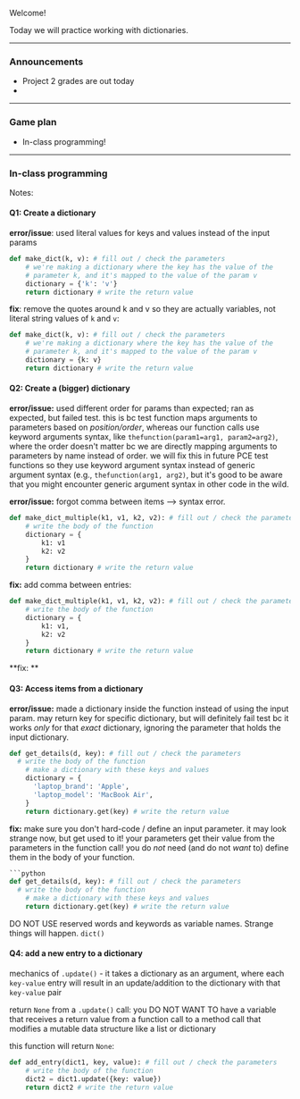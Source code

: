 Welcome!

Today we will practice working with dictionaries.

---

### Announcements
- Project 2 grades are out today
- 

---

### Game plan
- In-class programming!

---

### In-class programming

Notes:

#### Q1: Create a dictionary

**error/issue**: used literal values for keys and values instead of the input params

```python
def make_dict(k, v): # fill out / check the parameters
    # we're making a dictionary where the key has the value of the
    # parameter k, and it's mapped to the value of the param v
    dictionary = {'k': 'v'}
    return dictionary # write the return value
```

**fix**: remove the quotes around k and v so they are actually variables, not literal string values of `k` and `v`:

```python
def make_dict(k, v): # fill out / check the parameters
    # we're making a dictionary where the key has the value of the
    # parameter k, and it's mapped to the value of the param v
    dictionary = {k: v}
    return dictionary # write the return value
```

#### Q2: Create a (bigger) dictionary

**error/issue:** used different order for params than expected; ran as expected, but failed test. this is bc test function maps arguments to parameters based on *position/order*, whereas our function calls use keyword arguments syntax, like `thefunction(param1=arg1, param2=arg2)`, where the order doesn't matter bc we are directly mapping arguments to parameters by name instead of order. we will fix this in future PCE test functions so they use keyword argument syntax instead of generic argument syntax (e.g., `thefunction(arg1, arg2)`, but it's good to be aware that you might encounter generic argument syntax in other code in the wild.

**error/issue:** forgot comma between items --> syntax error.
```python
def make_dict_multiple(k1, v1, k2, v2): # fill out / check the parameters
    # write the body of the function
    dictionary = {
        k1: v1
        k2: v2
    }
    return dictionary # write the return value
```

**fix:** add comma between entries:
```python
def make_dict_multiple(k1, v1, k2, v2): # fill out / check the parameters
    # write the body of the function
    dictionary = {
        k1: v1,
        k2: v2
    }
    return dictionary # write the return value
```


**fix: **

#### Q3: Access items from a dictionary

**error/issue:** made a dictionary inside the function instead of using the input param. may return key for specific dictionary, but will definitely fail test bc it works *only* for that *exact* dictionary, ignoring the parameter that holds the input dictionary.

```python
def get_details(d, key): # fill out / check the parameters
  # write the body of the function
    # make a dictionary with these keys and values
    dictionary = {
      'laptop_brand': 'Apple',
      'laptop_model': 'MacBook Air',
    }
    return dictionary.get(key) # write the return value
```

**fix:** make sure you don't hard-code / define an input parameter. it may look strange now, but get used to it! your parameters get their value from the parameters in the function call! you do *not* need (and do not *want* to) define them in the body of your function.

```python
```python
def get_details(d, key): # fill out / check the parameters
  # write the body of the function
    # make a dictionary with these keys and values
    return dictionary.get(key) # write the return value
```

DO NOT USE reserved words and keywords as variable names. Strange things will happen. `dict()`

#### Q4: add a new entry to a dictionary

mechanics of `.update()` - it takes a dictionary as an argument, where each `key-value` entry will result in an update/addition to the dictionary with that `key-value` pair

return `None` from a `.update()` call: you DO NOT WANT TO have a variable that receives a return value from a function call to a method call that modifies a mutable data structure like a list or dictionary

this function will return `None`:
```python
def add_entry(dict1, key, value): # fill out / check the parameters
    # write the body of the function
    dict2 = dict1.update({key: value})
    return dict2 # write the return value
```